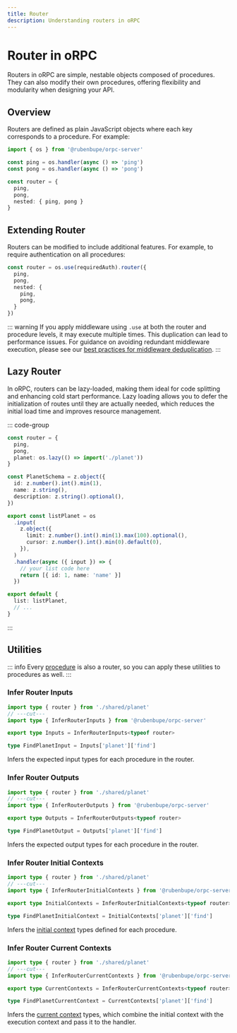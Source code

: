 ```yaml
---
title: Router
description: Understanding routers in oRPC
---
```


# Router in oRPC

Routers in oRPC are simple, nestable objects composed of procedures. They can also modify their own procedures, offering flexibility and modularity when designing your API.

## Overview

Routers are defined as plain JavaScript objects where each key corresponds to a procedure. For example:

```ts
import { os } from '@rubenbupe/orpc-server'

const ping = os.handler(async () => 'ping')
const pong = os.handler(async () => 'pong')

const router = {
  ping,
  pong,
  nested: { ping, pong }
}
```

## Extending Router

Routers can be modified to include additional features. For example, to require authentication on all procedures:

```ts
const router = os.use(requiredAuth).router({
  ping,
  pong,
  nested: {
    ping,
    pong,
  }
})
```

::: warning
If you apply middleware using `.use` at both the router and procedure levels, it may execute multiple times. This duplication can lead to performance issues. For guidance on avoiding redundant middleware execution, please see our [best practices for middleware deduplication](/docs/best-practices/dedupe-middleware).
:::

## Lazy Router

In oRPC, routers can be lazy-loaded, making them ideal for code splitting and enhancing cold start performance. Lazy loading allows you to defer the initialization of routes until they are actually needed, which reduces the initial load time and improves resource management.

::: code-group

```ts [router.ts]
const router = {
  ping,
  pong,
  planet: os.lazy(() => import('./planet'))
}
```

```ts [planet.ts]
const PlanetSchema = z.object({
  id: z.number().int().min(1),
  name: z.string(),
  description: z.string().optional(),
})

export const listPlanet = os
  .input(
    z.object({
      limit: z.number().int().min(1).max(100).optional(),
      cursor: z.number().int().min(0).default(0),
    }),
  )
  .handler(async ({ input }) => {
    // your list code here
    return [{ id: 1, name: 'name' }]
  })

export default {
  list: listPlanet,
  // ...
}
```

:::

## Utilities

::: info
Every [procedure](/docs/procedure) is also a router, so you can apply these utilities to procedures as well.
:::

### Infer Router Inputs

```ts twoslash
import type { router } from './shared/planet'
// ---cut---
import type { InferRouterInputs } from '@rubenbupe/orpc-server'

export type Inputs = InferRouterInputs<typeof router>

type FindPlanetInput = Inputs['planet']['find']
```

Infers the expected input types for each procedure in the router.

### Infer Router Outputs

```ts twoslash
import type { router } from './shared/planet'
// ---cut---
import type { InferRouterOutputs } from '@rubenbupe/orpc-server'

export type Outputs = InferRouterOutputs<typeof router>

type FindPlanetOutput = Outputs['planet']['find']
```

Infers the expected output types for each procedure in the router.

### Infer Router Initial Contexts

```ts twoslash
import type { router } from './shared/planet'
// ---cut---
import type { InferRouterInitialContexts } from '@rubenbupe/orpc-server'

export type InitialContexts = InferRouterInitialContexts<typeof router>

type FindPlanetInitialContext = InitialContexts['planet']['find']
```

Infers the [initial context](/docs/context#initial-context) types defined for each procedure.

### Infer Router Current Contexts

```ts twoslash
import type { router } from './shared/planet'
// ---cut---
import type { InferRouterCurrentContexts } from '@rubenbupe/orpc-server'

export type CurrentContexts = InferRouterCurrentContexts<typeof router>

type FindPlanetCurrentContext = CurrentContexts['planet']['find']
```

Infers the [current context](/docs/context#combining-initial-and-execution-context) types, which combine the initial context with the execution context and pass it to the handler.
